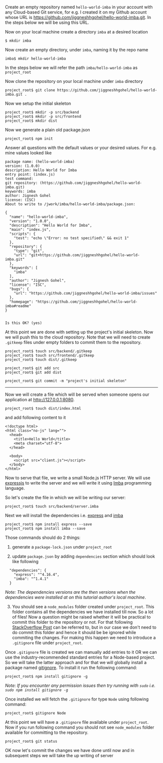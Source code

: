 Create an empty repository named `hello-world-imba` in your account with any Cloud-based Git service, for e.g. I created it on my Github account whose URL
is https://github.com/jiggneshhgohel/hello-world-imba.git. In the steps below we will be using this URL.

Now on your local machine create a directory `imba` at a desired location

```
$ mkdir imba
```

Now create an empty directory, under `imba`, naming it by the repo name

```
imba$ mkdir hello-world-imba
```

In the steps below we will refer the path `imba/hello-world-imba` as `project_root`

Now clone the repository on your local machine under `imba` directory

```
project_root$ git clone https://github.com/jiggneshhgohel/hello-world-imba.git .
```

Now we setup the initial skeleton

```
project_root$ mkdir -p src/backend
project_root$ mkdir -p src/frontend
project_root$ mkdir dist
```

Now we generate a plain old package.json

```
project_root$ npm init
```

Answer all questions with the default values or your desired values. For e.g. mine values looked like

```
package name: (hello-world-imba)
version: (1.0.0)
description: Hello World for Imba
entry point: (index.js)
test command:
git repository: (https://github.com/jiggneshhgohel/hello-world-imba.git)
keywords: imba
author: Jignesh Gohel
license: (ISC)
About to write to /jwork/imba/hello-world-imba/package.json:

{
  "name": "hello-world-imba",
  "version": "1.0.0",
  "description": "Hello World for Imba",
  "main": "index.js",
  "scripts": {
    "test": "echo \"Error: no test specified\" && exit 1"
  },
  "repository": {
    "type": "git",
    "url": "git+https://github.com/jiggneshhgohel/hello-world-imba.git"
  },
  "keywords": [
    "imba"
  ],
  "author": "Jignesh Gohel",
  "license": "ISC",
  "bugs": {
    "url": "https://github.com/jiggneshhgohel/hello-world-imba/issues"
  },
  "homepage": "https://github.com/jiggneshhgohel/hello-world-imba#readme"
}


Is this OK? (yes)
```

At this point we are done with setting up the project's initial skeleton. Now we will push this to the cloud repository. Note that we will need to create `.gitkeep` files under empty folders to commit them to the repository.

```
project_root$ touch src/backend/.gitkeep
project_root$ touch src/frontend/.gitkeep
project_root$ touch dist/.gitkeep

project_root$ git add src
project_root$ git add dist

project_root$ git commit -m "project's initial skeleton"
```

-----------------------------

Now we will create a file which will be served when someone opens our application at http://127.0.0.1:8080.

```
project_root$ touch dist/index.html
```

and add following content to it

```
<!doctype html>
<html class="no-js" lang="">
  <head>
    <title>Hello World</title>
    <meta charset="utf-8">
  </head>

  <body>
    <script src="client.js"></script>
  </body>
</html>
```


Now to serve that file, we write a small Node.js HTTP server. We will use [expressjs](https://expressjs.com) to write the server and we will write it using [Imba](http://imba.io) programming language.

So let's create the file in which we will be writing our server:

```
project_root$ touch src/backend/server.imba
```

Next we will install the dependencies i.e. [express](https://www.npmjs.com/package/express) and [imba](https://www.npmjs.com/package/imba)

```
project_root$ npm install express --save
project_root$ npm install imba --save
```

Those commands should do 2 things:

1. generate a `package-lock.json` under `project_root` 

2. update `package.json` by adding `dependencies` section which should look like following 

```
  "dependencies": {
    "express": "^4.16.4",
    "imba": "^1.4.1"
  }
```

_Note: The dependencies versions are the then versions when the dependencies were installed at on this tutorial author's local machine_.

3. You should see a `node_modules` folder created under `project_root`. This folder contains all the dependencies we have installed till now. So a lot of files! 
Now a question might be raised whether it will be practical to commit this folder to the repository or not. For that following [StackOverflow Post](https://stackoverflow.com/a/19416403/936494) can be referred to, but in our case we don't need to do commit this folder and hence it should be be ignored while commiting the changes. For making this happen we need to introduce a `.gitignore` file under `project_root`. 

Once `.gitignore` file is created we can manually add entries to it OR we can use the industry-recommended standard entries for a Node-based project. So we will take the latter approach and for that we will globally install a package named [gitignore](https://www.npmjs.com/package/gitignore). To install it run the following command:

```
project_root$ npm install gitignore -g
```

_Note: If you encounter any permission issues then try running with `sudo` i.e. `sudo npm install gitignore -g`_


Once installed we will fetch the `.gitignore` for type `Node` using following command:

```
project_root$ gitignore Node
```

At this point we will have a `.gitignore` file available under `project_root`. Now if you run following command you should not see `node_modules` folder available for committing
to the repository.

```
project_root$ git status
```

OK now let's commit the changes we have done until now and in subsequent steps we will take the up writing of server 

